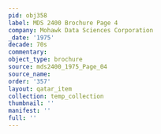 ```yaml
---
pid: obj358
label: MDS 2400 Brochure Page 4
company: Mohawk Data Sciences Corporation
_date: '1975'
decade: 70s
commentary: 
object_type: brochure
source: mds2400_1975_Page_04
source_name: 
order: '357'
layout: qatar_item
collection: temp_collection
thumbnail: ''
manifest: ''
full: ''
---
```

